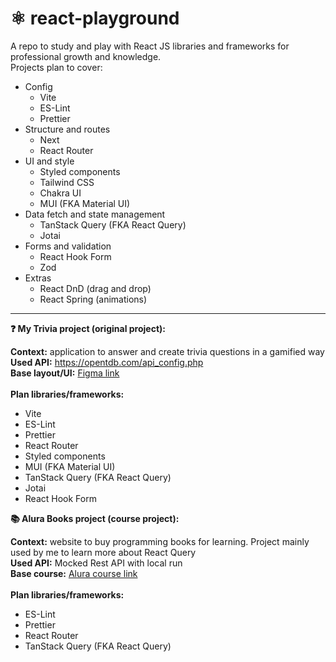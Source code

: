 # ⚛️ react-playground

A repo to study and play with React JS libraries and frameworks for professional growth and knowledge.<br>
Projects plan to cover:

- Config
  - Vite
  - ES-Lint
  - Prettier
- Structure and routes
  - Next
  - React Router
- UI and style
  - Styled components
  - Tailwind CSS
  - Chakra UI
  - MUI (FKA Material UI)
- Data fetch and state management
  - TanStack Query (FKA React Query)
  - Jotai
- Forms and validation
  - React Hook Form
  - Zod
- Extras
  - React DnD (drag and drop)
  - React Spring (animations)

---

**:question: My Trivia project (original project):**

**Context:** application to answer and create trivia questions in a gamified way<br>
**Used API:** https://opentdb.com/api_config.php<br>
**Base layout/UI:** [Figma link](https://www.figma.com/file/tropeJkxPdLftEnKXuvTgP/My-Trivia?type=design&t=wvuCwDbyJ7mw3Tfl-6)<br><br>
**Plan libraries/frameworks:**<br>

- Vite
- ES-Lint
- Prettier
- React Router
- Styled components
- MUI (FKA Material UI)
- TanStack Query (FKA React Query)
- Jotai
- React Hook Form

**:books: Alura Books project (course project):**

**Context:** website to buy programming books for learning. Project mainly used by me to learn more about React Query<br>
**Used API:** Mocked Rest API with local run<br>
**Base course:** [Alura course link](https://cursos.alura.com.br/course/react-obtendo-dados-react-query)<br><br>
**Plan libraries/frameworks:**<br>

- ES-Lint
- Prettier
- React Router
- TanStack Query (FKA React Query)
